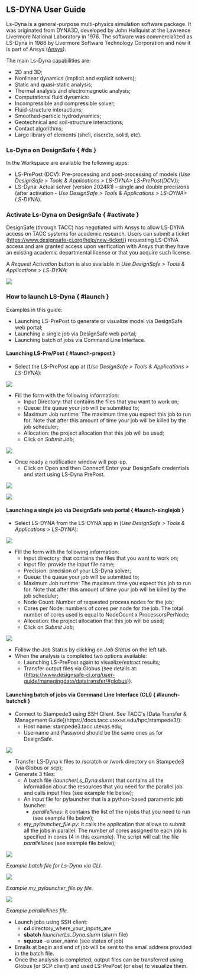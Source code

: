 ## LS-DYNA User Guide


Ls-Dyna is a general-purpose multi-physics simulation software package. It was originated from DYNA3D, developed by John Hallquist at the Lawrence Livermore National Laboratory in 1976. The software was commercialized as LS-Dyna in 1988 by Livermore Software Technology Corporation and now it is part of Ansys (<a href="http://lsdyna.ansys.com" target="_blank">Ansys</a>).

The main Ls-Dyna capabilities are:

<ul>
	<li>2D and 3D;</li>
	<li>Nonlinear dynamics (implicit and explicit solvers);</li>
	<li>Static and quasi-static analysis;</li>
	<li>Thermal analysis and electromagnetic analysis;</li>
	<li>Computational fluid dynamics:</li>
	<li>Incompressible and compressible solver;</li>
	<li>Fluid-structure interactions;</li>
	<li>Smoothed-particle hydrodynamics;</li>
	<li>Geotechnical and soil-structure interactions;</li>
	<li>Contact algorithms;</li>
	<li>Large library of elements (shell, discrete, solid, etc).</li>
</ul>

### Ls-Dyna on DesignSafe { #ds }

In the Workspace are available the following apps:

<ul>
	<li>LS-PrePost (DCV): Pre-processing and post-processing of models (<i>Use DesignSafe &gt; Tools & Applications &gt; LS-DYNA&gt; LS-PrePost(DCV)</i>);</li>
	<li>LS-Dyna: Actual solver (version 2024R1) – single and double precisions (after activation - <i>Use DesignSafe &gt; Tools & Applications &gt; LS-DYNA&gt; LS-DYNA</i>).</li>
</ul>

### Activate Ls-Dyna on DesignSafe { #activate }

DesignSafe (through TACC) has negotiated with Ansys to allow LS-DYNA access on TACC systems for academic research. Users can submit a ticket (https://www.designsafe-ci.org/help/new-ticket/) requesting LS-DYNA access and are granted access upon verification with Ansys that they have an existing academic departmental license or that you acquire such license.

A <i>Request Activation</i> button is also available in <i>Use DesignSafe &gt; Tools & Applications &gt; LS-DYNA</i>:

![](./imgs/ls-dyna-21.png)

### How to launch LS-Dyna { #launch }

Examples in this guide:

<ul>
	<li>Launching LS-PrePost to generate or visualize model via DesignSafe web portal;</li>
	<li>Launching a single job via DesignSafe web portal;</li>
	<li>Launching batch of jobs via Command Line Interface.</li>
</ul>

#### Launching LS-Pre/Post { #launch-prepost }

<ul>
	<li>Select the LS-PrePost app at (<i>Use DesignSafe &gt; Tools & Applications &gt; LS-DYNA</i>):</li>
</ul>

![](./imgs/ls-dyna-16.png)

<ul>
	<li>Fill the form with the following information:
	<ul>
		<li>Input Directory: that contains the files that you want to work on;</li>
		<li>Queue: the queue your job will be submitted to;</li>
		<li>Maximum Job runtime: The maximum time you expect this job to run for. Note that after this amount of time your job will be killed by the job scheduler;</li>
		<li>Allocation: the project allocation that this job will be used;</li>
		<li>Click on <i>Submit Job</i>;</li>
	</ul>
	</li>
</ul>

![](./imgs/ls-dyna-17.png)

<ul>
	<li>Once ready a notification window will pop-up.
	<ul>
		<li>Click on Open and then Connect! Enter your DesignSafe credentials and start using LS-Dyna PrePost.</li>
	</ul>
	</li>
</ul>

![](./imgs/ls-dyna-18.png)

![](./imgs/ls-dyna-19.png)

#### Launching a single job via DesignSafe web portal { #launch-singlejob }

<ul>
	<li>Select LS-DYNA from the LS-DYNA app in (<i>Use DesignSafe &gt; Tools & Applications &gt; LS-DYNA</i>):</li>
</ul>

![](./imgs/ls-dyna-20.png)

<ul>
	<li>Fill the form with the following information:
	<ul>
		<li>Input directory: that contains the files that you want to work on;</li>
		<li>Input file: provide the input file name;</li>
		<li>Precision: precision of your LS-Dyna solver;</li>
		<li>Queue: the queue your job will be submitted to;</li>
		<li>Maximum Job runtime: The maximum time you expect this job to run for. Note that after this amount of time your job will be killed by the job scheduler;</li>
		<li>Node Count: Number of requested process nodes for the job;</li>
		<li>Cores per Node: numbers of cores per node for the job. The total number of cores used is equal to NodeCount x ProcessorsPerNode;</li>
		<li>Allocation: the project allocation that this job will be used;</li>
		<li>Click on <i>Submit Job</i>;</li>
	</ul>
	</li>
</ul>

![](./imgs/ls-dyna-22.png)

<ul>
	<li>Follow the Job Status by clicking on <i>Job Status</i> on the left tab.</li>
	<li>When the analysis is completed two options available:
	<ul>
		<li>Launching LS-PrePost again to visualize/extract results;</li>
		<li>Transfer output files via Globus (see details at: <a href="https://www.designsafe-ci.org/user-guide/managingdata/datatransfer/#globus" target="_blank">(https://www.designsafe-ci.org/user-guide/managingdata/datatransfer/#globus)</a>).</li>
	</ul>
	</li>
</ul>

#### Launching batch of jobs via Command Line Interface (CLI) { #launch-batchcli }

<ul>
	<li>Connect to Stampede3 using SSH Client. See TACC's [Data Transfer &amp; Management Guide](https://docs.tacc.utexas.edu/hpc/stampede3/):
	<ul>
		<li>Host name: stampede3.tacc.utexas.edu;</li>
		<li>Username and Password should be the same ones as for DesignSafe.</li>
	</ul>
	</li>
</ul>

![](./imgs/ls-dyna-23.png)

<ul>
	<li>Transfer LS-Dyna k files to /scratch or /work directory on Stampede3 (via Globus or scp);</li>
	<li>Generate 3 files:
	<ul>
		<li>A batch file (<em>launcherLs_Dyna.slurm</em>) that contains all the information about the resources that you need for the parallel job and calls input files (see example file below);</li>
		<li>An input file for pylauncher that is a python-based parametric job launcher:
		<ul>
			<li><em>parallellines</em>: it contains the list of the <i>n</i> jobs that you need to run (see example file below);
			</li>
		</ul>
		</li>
		<li><em>my_pylauncher_file.py</em>: it calls the application that allows to submit all the jobs in parallel. The number of cores assigned to each job is specified in cores (4 in this example). The script will call the file <em>parallellines</em> (see example file below);</li>
	</ul>
	</li>
</ul>

![](./imgs/ls-dyna-24.png)

<p><em>Example batch file for Ls-Dyna via CLI.</em></p>

![](./imgs/ls-dyna-25.png)

<p><em>Example my_pylauncher_file.py file.</em></p>

![](./imgs/ls-dyna-26.png)

<p><em>Example parallellines file.</em></p>

<ul>
	<li>Launch jobs using SSH client:
	<ul>
		<li><strong>cd</strong> directory_where_your_inputs_are</li>
		<li><strong>sbatch</strong> <em>launcherLs_Dyna.slurm</em> (slurm file)</li>
		<li><strong>squeue</strong> –u user_name (see status of job)</li>
	</ul>
	</li>
	<li>Emails at begin and end of job will be sent to the email address provided in the batch file.</li>
	<li>Once the analysis is completed, output files can be transferred using Globus (or SCP client) and used LS-PrePost (or else) to visualize them.</li>
</ul>
